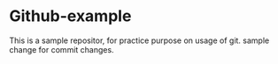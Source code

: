 # Github-example
This is a sample repositor, for practice purpose on usage of git.
sample change for commit changes. 
